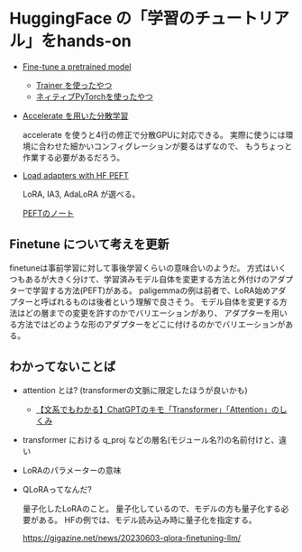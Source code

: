 # HuggingFace の「学習のチュートリアル」をhands-on

* [Fine-tune a pretrained model](https://huggingface.co/docs/transformers/ja/training)

    * [Trainer を使ったやつ](./finetune-tutorial.ipynb)
    * [ネィティブPyTorchを使ったやつ](./finetune-native-pytorch.ipynb)

* [Accelerate を用いた分散学習](https://huggingface.co/docs/transformers/ja/accelerate)

    accelerate を使うと4行の修正で分散GPUに対応できる。
    実際に使うには環境に合わせた細かいコンフィグレーションが要るはずなので、
    もうちょっと作業する必要があるだろう。

* [Load adapters with HF PEFT](https://huggingface.co/docs/transformers/ja/peft)

    LoRA, IA3, AdaLoRA が選べる。

    [PEFTのノート](./finetune-peft.ipynb)


## Finetune について考えを更新

finetuneは事前学習に対して事後学習くらいの意味合いのようだ。
方式はいくつもあるが大きく分けて、学習済みモデル自体を変更する方法と外付けのアダプターで学習する方法(PEFT)がある。
paligemmaの例は前者で、LoRA始めアダプターと呼ばれるものは後者という理解で良さそう。
モデル自体を変更する方法はどの層までの変更を許すのかでバリエーションがあり、
アダプターを用いる方法ではどのような形のアダプターをどこに付けるのかでバリエーションがある。

## わかってないことば

* attention とは? (transformerの文脈に限定したほうが良いかも)

    * [【文系でもわかる】ChatGPTのキモ「Transformer」「Attention」のしくみ](https://www.sbbit.jp/article/cont1/114721)

* transformer における q\_proj などの層名(モジュール名?)の名前付けと、違い
* LoRAのパラメーターの意味
* QLoRAってなんだ?

    量子化したLoRAのこと。
    量子化しているので、モデルの方も量子化する必要がある。
    HFの例では、モデル読み込み時に量子化を指定する。

    <https://gigazine.net/news/20230603-qlora-finetuning-llm/>
